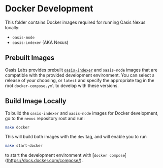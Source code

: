 # Docker Development

This folder contains Docker images required for running Oasis Nexus locally:

- `oasis-node`
- `oasis-indexer` (AKA Nexus)

## Prebuilt Images

Oasis Labs provides prebuilt
[`oasis-indexer`](https://hub.docker.com/repository/docker/oasislabs/oasis-indexer)
and `oasis-node` images that are compatible with the provided development
environment. You can select a release of your choosing, or `latest` and specify
the appropriate tag in the root `docker-compose.yml` to develop with these
versions.

## Build Image Locally

To build the `oasis-indexer` and `oasis-node` images for Docker development, go
to the `nexus` repository root and run:

```sh
make docker
```

This will build both images with the `dev` tag, and will enable you to run

```sh
make start-docker
```

to start the development environment with [`docker
compose`]((<https://docs.docker.com/compose/>).
